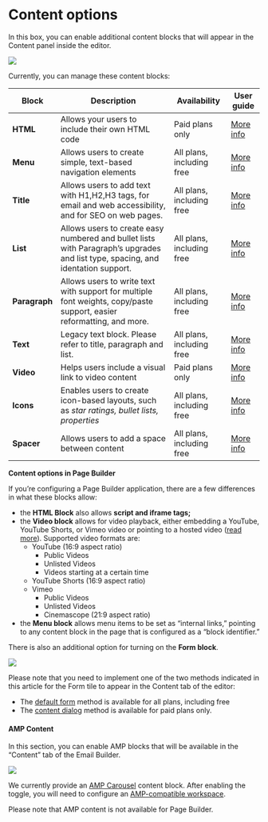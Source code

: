 # Content options

In this box, you can enable additional content blocks that will appear in the Content panel inside the editor.

![](https://docs.beefree.io/wp-content/uploads/2022/08/new\_content\_options-300x70.png)

Currently, you can manage these content blocks:

| Block         | Description                                                                                                                     | Availability              | User guide                                        |
| ------------- | ------------------------------------------------------------------------------------------------------------------------------- | ------------------------- | ------------------------------------------------- |
| **HTML**      | Allows your users to include their own HTML code                                                                                | Paid plans only           | [More info](https://dam.beefree.io/htmlcontent)   |
| **Menu**      | Allows users to create simple, text-based navigation elements                                                                   | All plans, including free | [More info](https://dam.beefree.io/menucontent)   |
| **Title**     | Allows users to add text with H1,H2,H3 tags, for email and web accessibility, and for SEO on web pages.                         | All plans, including free | [More info](https://dam.beefree.io/titlecontent)  |
| **List**      | Allows users to create easy numbered and bullet lists with Paragraph’s upgrades and list type, spacing, and identation support. | All plans, including free | [More info](https://dam.beefree.io/newtextblocks) |
| **Paragraph** | Allows users to write text with support for multiple font weights, copy/paste support, easier reformatting, and more.           | All plans, including free | [More info](https://dam.beefree.io/newtextblocks) |
| **Text**      | Legacy text block. Please refer to title, paragraph and list.                                                                   | All plans, including free | [More info](https://dam.beefree.io/textcontent)   |
| **Video**     | Helps users include a visual link to video content                                                                              | Paid plans only           | [More info](https://dam.beefree.io/videocontent)  |
| **Icons**     | Enables users to create icon-based layouts, such as _star ratings, bullet lists, properties_                                    | All plans, including free | [More info](https://dam.beefree.io/iconcontent)   |
| **Spacer**    | Allows users to add a space between content                                                                                     | All plans, including free | [More info](https://dam.beefree.io/spacer)        |

**Content options in Page Builder**

If you’re configuring a Page Builder application, there are a few differences in what these blocks allow:

* the **HTML Block** also allows **script and iframe tags;**
* the **Video block** allows for video playback, either embedding a YouTube, YouTube Shorts, or Vimeo video or pointing to a hosted video ([read more](https://docs.beefree.io/embedding-videos-in-a-page/)). Supported video formats are:
  * YouTube (16:9 aspect ratio)
    * Public Videos
    * Unlisted Videos
    * Videos starting at a certain time
  * YouTube Shorts (16:9 aspect ratio)
  * Vimeo
    * Public Videos
    * Unlisted Videos
    * Cinemascope (21:9 aspect ratio)
* the **Menu block** allows menu items to be set as “internal links,” pointing to any content block in the page that is configured as a “block identifier.”

There is also an additional option for turning on the **Form block**.

![](https://docs.beefree.io/wp-content/uploads/2020/06/Enable-form.png)

Please note that you need to implement one of the two methods indicated in this article for the Form tile to appear in the Content tab of the editor:

* The [default form](https://docs.beefree.io/passing-forms-to-the-builder/#default-form-in-starting-configuration) method is available for all plans, including free
* The [content dialog](https://docs.beefree.io/passing-forms-to-the-builder/#implementing-a-content-dialog) method is available for paid plans only.

#### AMP Content <a href="#amp-content" id="amp-content"></a>

In this section, you can enable AMP blocks that will be available in the “Content” tab of the Email Builder.

![](https://docs.beefree.io/wp-content/uploads/2020/10/Dev-Portal-AMP-toggle.png)

We currently provide an [AMP Carousel](https://docs.beefree.io/amp-carousel/) content block. After enabling the toggle, you will need to configure an [AMP-compatible workspace](https://docs.beefree.io/amp-carousel/#using-workspaces-for-amp).

Please note that AMP content is not available for Page Builder.
